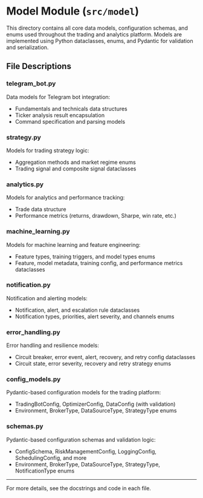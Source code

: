 # Model Module (`src/model`)

This directory contains all core data models, configuration schemas, and enums used throughout the trading and analytics platform. Models are implemented using Python dataclasses, enums, and Pydantic for validation and serialization.

## File Descriptions

### telegram_bot.py
Data models for Telegram bot integration:
- Fundamentals and technicals data structures
- Ticker analysis result encapsulation
- Command specification and parsing models

### strategy.py
Models for trading strategy logic:
- Aggregation methods and market regime enums
- Trading signal and composite signal dataclasses

### analytics.py
Models for analytics and performance tracking:
- Trade data structure
- Performance metrics (returns, drawdown, Sharpe, win rate, etc.)

### machine_learning.py
Models for machine learning and feature engineering:
- Feature types, training triggers, and model types enums
- Feature, model metadata, training config, and performance metrics dataclasses

### notification.py
Notification and alerting models:
- Notification, alert, and escalation rule dataclasses
- Notification types, priorities, alert severity, and channels enums

### error_handling.py
Error handling and resilience models:
- Circuit breaker, error event, alert, recovery, and retry config dataclasses
- Circuit state, error severity, recovery and retry strategy enums

### config_models.py
Pydantic-based configuration models for the trading platform:
- TradingBotConfig, OptimizerConfig, DataConfig (with validation)
- Environment, BrokerType, DataSourceType, StrategyType enums

### schemas.py
Pydantic-based configuration schemas and validation logic:
- ConfigSchema, RiskManagementConfig, LoggingConfig, SchedulingConfig, and more
- Environment, BrokerType, DataSourceType, StrategyType, NotificationType enums

---

For more details, see the docstrings and code in each file.
